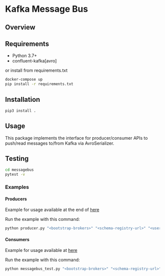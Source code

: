 # Kafka Message Bus

## Overview

## Requirements

- Python 3.7+
- confluent-kafka[avro]

or install from requirements.txt

```bash
docker-compose up
pip install -r requirements.txt 
```

## Installation

```bash
pip3 install .
```

## Usage

This package implements the interface for producer/consumer APIs to push/read messages to/from Kafka via AvroSerializer.

## Testing

```bash
cd messagebus
pytest -v
```

### Examples
#### Producers

Example for usage available at the end of [here](./messagebus/producer.py)

Run the example with this command:

```bash
python producer.py "<bootstrap-brokers>" "<schema-registry-url>" "<username>" "<password>"
```

#### Consumers

Example for usage available at [here](./messagebus/test/messagebus_test.py)

Run the example with this command:

```bash
python messagebus_test.py "<bootstrap-brokers>" "<schema-registry-url>" "<username>" "<password>"
```
